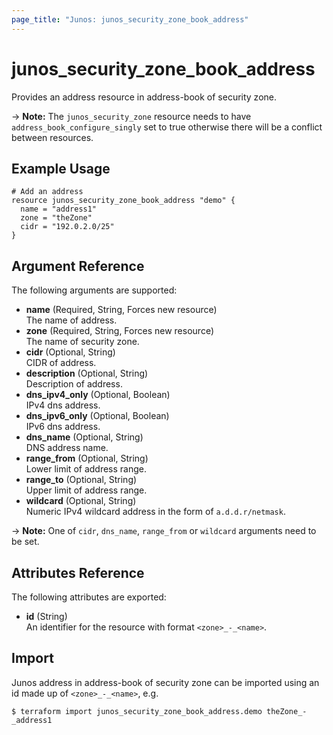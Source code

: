 ```yaml
---
page_title: "Junos: junos_security_zone_book_address"
---
```


# junos_security_zone_book_address

Provides an address resource in address-book of security zone.

-> **Note:** The `junos_security_zone` resource needs to have `address_book_configure_singly` set to
true otherwise there will be a conflict between resources.

## Example Usage

```hcl
# Add an address
resource junos_security_zone_book_address "demo" {
  name = "address1"
  zone = "theZone"
  cidr = "192.0.2.0/25"
}
```

## Argument Reference

The following arguments are supported:

- **name** (Required, String, Forces new resource)  
  The name of address.
- **zone** (Required, String, Forces new resource)  
  The name of security zone.
- **cidr** (Optional, String)  
  CIDR of address.
- **description** (Optional, String)  
  Description of address.
- **dns_ipv4_only** (Optional, Boolean)  
  IPv4 dns address.
- **dns_ipv6_only** (Optional, Boolean)  
  IPv6 dns address.
- **dns_name** (Optional, String)  
  DNS address name.
- **range_from** (Optional, String)  
  Lower limit of address range.
- **range_to** (Optional, String)  
  Upper limit of address range.
- **wildcard** (Optional, String)  
  Numeric IPv4 wildcard address in the form of `a.d.d.r/netmask`.

-> **Note:** One of `cidr`, `dns_name`, `range_from` or `wildcard` arguments need to be set.

## Attributes Reference

The following attributes are exported:

- **id** (String)  
  An identifier for the resource with format `<zone>_-_<name>`.

## Import

Junos address in address-book of security zone can be imported using an id made up of
`<zone>_-_<name>`, e.g.

```shell
$ terraform import junos_security_zone_book_address.demo theZone_-_address1
```
